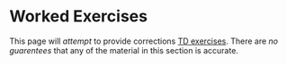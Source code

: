 # Worked Exercises

This page will *attempt* to provide corrections [TD exercises](course_material.md). There are *no guarentees* that any of the material in this section is accurate.